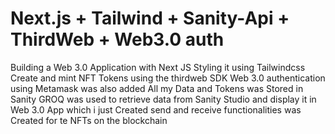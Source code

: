 # Next.js + Tailwind + Sanity-Api + ThirdWeb + Web3.0 auth

Building a Web 3.0 Application with Next JS
Styling it using Tailwindcss
Create and mint NFT Tokens using the thirdweb SDK
Web 3.0 authentication using Metamask was also added
All my Data and Tokens was Stored in Sanity
GROQ was used to retrieve data from Sanity Studio and display it in Web 3.0 App which i just Created
send and receive functionalities was Created for te NFTs on the blockchain
